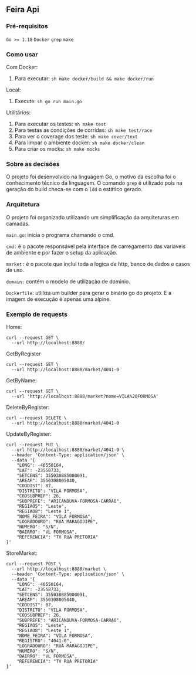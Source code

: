 ## Feira Api

### Pré-requisitos
`Go >= 1.18`
`Docker`
`grep`
`make`

### Como usar
Com Docker:
1. Para executar: ````sh make docker/build && make docker/run````

Local:
1. Execute: ```sh go run main.go```

Utilitários:
1. Para executar os testes: ````sh make test````
2. Para testas as condições de corridas: ```sh make test/race```
3. Para ver o coverage dos teste: ```sh make cover/text```
4. Para limpar o ambiente docker: ```sh make docker/clean```
5. Para criar os mocks: ```sh make mocks```

### Sobre as decisões
O projeto foi desenvolvido na linguagem Go, o motivo da escolha foi o conhecimento técnico da linguagem.
O comando `grep` é utilizado pois na geração do build checa-se com o `ldd` o estático gerado.

### Arquitetura
O projeto foi organizado utilizando um simplificação da arquiteturas em camadas. 

`main.go`: inicia o programa chamando o cmd.

`cmd:` é o pacote responsável pela interface de carregamento das variaveis de ambiente e por fazer o setup da aplicação.

`market:` é o pacote que inclui toda a logica de http, banco de dados e casos de uso.

`domain:` contém o modelo de utilização de dominio.

`Dockerfile`: utliliza um builder para gerar o binário go do projeto. E a imagem de execução é apenas uma alpine.

### Exemplo de requests
Home: 
```
curl --request GET \
  --url http://localhost:8888/
```

GetByRegister 
```
curl --request GET \
  --url http://localhost:8888/market/4041-0
```

GetByName: 
```
curl --request GET \
  --url 'http://localhost:8888/market?nome=VILA%20FORMOSA'
```

DeleteByRegister: 
```
curl --request DELETE \
  --url http://localhost:8888/market/4041-0
```

UpdateByRegister: 
```
curl --request PUT \
  --url http://localhost:8888/market/4041-0 \
  --header 'Content-Type: application/json' \
  --data '{
    "LONG": -46550164,
    "LAT": -23558733,
    "SETCENS": 355030885000091,
    "AREAP": 3550308005040,
    "CODDIST": 87,
    "DISTRITO": "VILA FORMOSA",
    "CODSUBPREF": 26,
    "SUBPREFE": "ARICANDUVA-FORMOSA-CARRAO",
    "REGIAO5": "Leste",
    "REGIAO8": "Leste 1",
    "NOME_FEIRA": "VILA FORMOSA",
    "LOGRADOURO": "RUA MARAGOJIPE",
    "NUMERO": "S/N",
    "BAIRRO": "VL FORMOSA",
    "REFERENCIA": "TV RUA PRETORIA"
}'
```

StoreMarket: 
```
curl --request POST \
  --url http://localhost:8888/market \
  --header 'Content-Type: application/json' \
  --data '{
    "LONG": -46550164,
    "LAT": -23558733,
    "SETCENS": 355030885000091,
    "AREAP": 3550308005040,
    "CODDIST": 87,
    "DISTRITO": "VILA FORMOSA",
    "CODSUBPREF": 26,
    "SUBPREFE": "ARICANDUVA-FORMOSA-CARRAO",
    "REGIAO5": "Leste",
    "REGIAO8": "Leste 1",
    "NOME_FEIRA": "VILA FORMOSA",
    "REGISTRO": "4041-0",
    "LOGRADOURO": "RUA MARAGOJIPE",
    "NUMERO": "S/N",
    "BAIRRO": "VL FORMOSA",
    "REFERENCIA": "TV RUA PRETORIA"
}'
```
